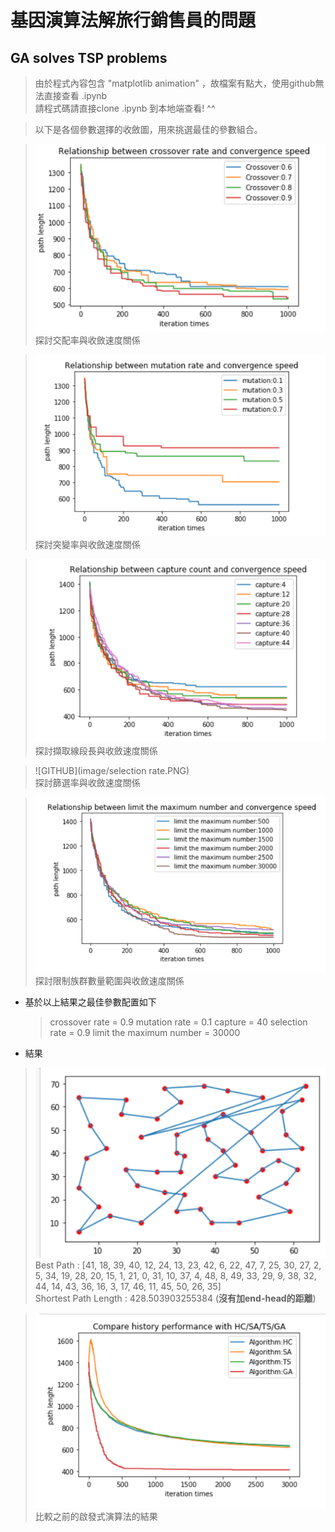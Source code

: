 # 基因演算法解旅行銷售員的問題
## GA solves TSP problems

> 由於程式內容包含 "matplotlib animation" ，故檔案有點大，使用github無法直接查看 .ipynb <br>
> 請程式碼請直接clone .ipynb 到本地端查看! ^^ <br>

>以下是各個參數選擇的收斂圖，用來挑選最佳的參數組合。 <br>

>![GITHUB](image/crossover.PNG) <br>
>探討交配率與收斂速度關係 <br>

>![GITHUB](image/mutation.PNG) <br>
>探討突變率與收斂速度關係 <br>

>![GITHUB](image/capture.PNG) <br>
>探討擷取線段長與收斂速度關係 <br>

>![GITHUB](image/selection rate.PNG) <br>
>探討篩選率與收斂速度關係 <br>

>![GITHUB](image/limit.PNG) <br>
>探討限制族群數量範圍與收斂速度關係 <br>

* 基於以上結果之最佳參數配置如下
  >crossover rate = 0.9
  >mutation rate = 0.1
  >capture = 40
  >selection rate = 0.9
  >limit the maximum number = 30000
* 結果
>![GITHUB](image/bestpath.PNG) <br>
>Best Path : [41, 18, 39, 40, 12, 24, 13, 23, 42, 6, 22, 47, 7, 25, 30, 27, 2, 5, 34, 19, 28, 20, 15, 1, 21, 0, 31, 10, 37, 4, 48, 8, 49, 33, 29, 9, 38, 32, 44, 14, 43, 36, 16, 3, 17, 46, 11, 45, 50, 26, 35]<br>
>Shortest Path Length :  428.503903255384  (**沒有加end-head的距離**)<br>

>![GITHUB](image/campare.PNG)
>比較之前的啟發式演算法的結果 <br>
